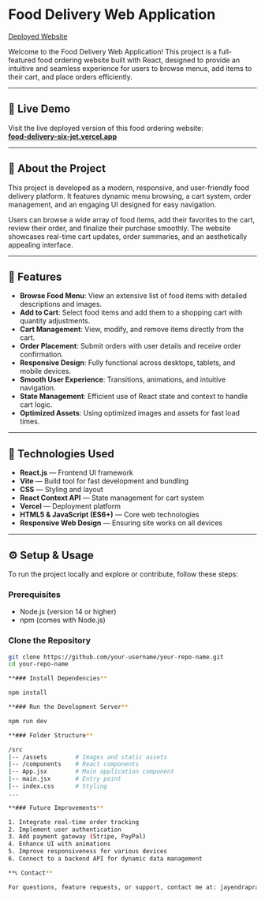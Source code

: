 # Food Delivery Web Application

[Deployed Website](https://food-delivery-six-jet.vercel.app)

Welcome to the Food Delivery Web Application! This project is a full-featured food ordering website built with React, designed to provide an intuitive and seamless experience for users to browse menus, add items to their cart, and place orders efficiently.

---

## 🚀 Live Demo
Visit the live deployed version of this food ordering website:  
**[food-delivery-six-jet.vercel.app](https://food-delivery-six-jet.vercel.app)**

---

## 📖 About the Project

This project is developed as a modern, responsive, and user-friendly food delivery platform. It features dynamic menu browsing, a cart system, order management, and an engaging UI designed for easy navigation.

Users can browse a wide array of food items, add their favorites to the cart, review their order, and finalize their purchase smoothly. The website showcases real-time cart updates, order summaries, and an aesthetically appealing interface.

---

## 📝 Features

- **Browse Food Menu**: View an extensive list of food items with detailed descriptions and images.
- **Add to Cart**: Select food items and add them to a shopping cart with quantity adjustments.
- **Cart Management**: View, modify, and remove items directly from the cart.
- **Order Placement**: Submit orders with user details and receive order confirmation.
- **Responsive Design**: Fully functional across desktops, tablets, and mobile devices.
- **Smooth User Experience**: Transitions, animations, and intuitive navigation.
- **State Management**: Efficient use of React state and context to handle cart logic.
- **Optimized Assets**: Using optimized images and assets for fast load times.

---

## 🔧 Technologies Used

- **React.js** — Frontend UI framework
- **Vite** — Build tool for fast development and bundling
- **CSS** — Styling and layout
- **React Context API** — State management for cart system
- **Vercel** — Deployment platform
- **HTML5 & JavaScript (ES6+)** — Core web technologies
- **Responsive Web Design** — Ensuring site works on all devices

---

## ⚙️ Setup & Usage

To run the project locally and explore or contribute, follow these steps:

### Prerequisites

- Node.js (version 14 or higher)
- npm (comes with Node.js)

### Clone the Repository

```bash  
git clone https://github.com/your-username/your-repo-name.git  
cd your-repo-name

**### Install Dependencies**

npm install

**### Run the Development Server**

npm run dev

**### Folder Structure**

/src  
|-- /assets        # Images and static assets  
|-- /components    # React components  
|-- App.jsx        # Main application component  
|-- main.jsx       # Entry point  
|-- index.css      # Styling  
...

**### Future Improvements**

1. Integrate real-time order tracking
2. Implement user authentication
3. Add payment gateway (Stripe, PayPal)
4. Enhance UI with animations
5. Improve responsiveness for various devices
6. Connect to a backend API for dynamic data management

**📞 Contact**

For questions, feature requests, or support, contact me at: jayendraprakash733@gmail.com



